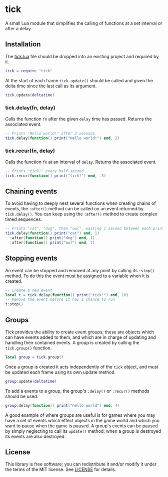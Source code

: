 # tick
A small Lua module that simplifies the calling of functions at a set interval
or after a delay.

## Installation
The [tick.lua](tick.lua?raw=1) file should be dropped into an existing project
and required by it.
```lua
tick = require "tick"
```
At the start of each frame `tick.update()` should be called and given the delta
time since the last call as its argument.
```lua
tick.update(deltatime)
```

### tick.delay(fn, delay)
Calls the function `fn` after the given `delay` time has passed. Returns the
associated event.
```lua
-- Prints "Hello world!" after 2 seconds
tick.delay(function() print("Hello world!") end, 2)
```

### tick.recur(fn, delay)
Calls the function `fn` at an interval of `delay`. Returns the associated
event.
```lua
-- Prints "tick!" every half-second
tick.recur(function() print("tick!") end, .5)
```

## Chaining events
To avoid having to deeply nest several functions when creating chains of
events, the `:after()` method can be called on an event returned by
`tick.delay()`. You can keep using the `:after()` method to create complex
timed sequences.
```lua
-- Prints "cat", "dog", then "owl", waiting 1 second between each print
tick.delay(function() print("cat") end, 1)
  :after(function() print("dog") end, 1)
  :after(function() print("owl") end, 1)
```

## Stopping events
An event can be stopped and removed at any point by calling its `:stop()`
method. To do this the event must be assigned to a variable when it is created.
```lua
-- Create a new event
local t = tick.delay(function() print("tick!") end, 10)
-- Remove the event before it has a chance to run
t:stop()
```

## Groups
Tick provides the ability to create event groups; these are objects which can
have events added to them, and which are in charge of updating and handling
their contained events. A group is created by calling the `tick.group()`
function.
```lua
local group = tick.group()
```

Once a group is created it acts independently of the `tick` object, and must
be updated each frame using its own update method.
```lua
group:update(deltatime)
```

To add a events to a group, the group's `:delay()` or `:recur()` methods should
be used.
```lua
group:delay(function() print("hello world") end, 4)
```

A good example of where groups are useful is for games where you may have a set
of events which effect objects in the game world and which you want to pause
when the game is paused.  A group's events can be paused by simply neglecting
to call its `update()` method; when a group is destroyed its events are also
destroyed.


## License
This library is free software; you can redistribute it and/or modify it under
the terms of the MIT license. See [LICENSE](LICENSE) for details.

